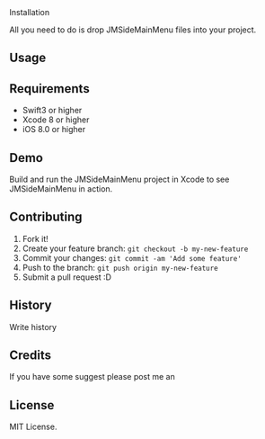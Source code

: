 <snippet>
  <content><![CDATA[
# ${1:JMSideMainMenu}

## Installation

All you need to do is drop JMSideMainMenu files into your project.

## Usage

## Requirements

* Swift3 or higher
* Xcode 8 or higher
* iOS 8.0 or higher

## Demo

Build and run the JMSideMainMenu project in Xcode to see JMSideMainMenu in action.

## Contributing

1. Fork it!
2. Create your feature branch: `git checkout -b my-new-feature`
3. Commit your changes: `git commit -am 'Add some feature'`
4. Push to the branch: `git push origin my-new-feature`
5. Submit a pull request :D

## History

Write history

## Credits

If you have some suggest please post me an

## License


</content>
  <tabTrigger>MIT License.</tabTrigger>
</snippet>
